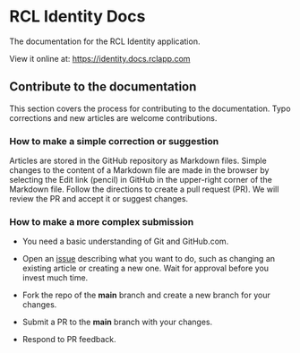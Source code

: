 ﻿# RCL Identity Docs

The documentation for the RCL Identity application. 

View it online at: https://identity.docs.rclapp.com

## Contribute to the documentation

This section covers the process for contributing to the documentation. Typo corrections and new articles are welcome contributions.

### How to make a simple correction or suggestion

Articles are stored in the GitHub repository as Markdown files. Simple changes to the content of a Markdown file are made in the browser by selecting the Edit link (pencil) in GitHub in the upper-right corner of the Markdown file. Follow the directions to create a pull request (PR). We will review the PR and accept it or suggest changes.

### How to make a more complex submission

- You need a basic understanding of Git and GitHub.com.

- Open an [issue](https://github.com/rcl-identity/docs/issues) describing what you want to do, such as changing an existing article or creating a new one. Wait for approval before you invest much time.

- Fork the repo of the **main** branch and create a new branch for your changes.

- Submit a PR to the **main** branch with your changes.

- Respond to PR feedback.
